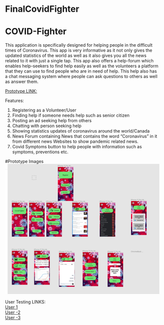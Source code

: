 # FinalCovidFighter
# COVID-Fighter
This application is specifically designed for helping people in the difficult times of Coronavirus. This app is very informative as it not only gives the updated statistics of the world as well as it also gives you all the news related to it with just a single tap. This app also offers a help-forum which enables help-seekers to find help easily as well as the volunteers a platform that they can use to find people who are in need of help. This help also has a chat messaging system where people can ask questions to others as well as answer them.


[Prototype LINK:](https://www.figma.com/proto/vymLddha4wRE4dEwV8Dmlt/Covid-Fighter?node-id=1%3A104&viewport=459%2C411%2C0.23525682091712952&scaling=min-zoom&hide-ui=1)   

Features:
1)	Registering as a Volunteer/User
2)	Finding help if someone needs help such as senior citizen
3)	Posting an ad seeking help from others 
4)	Chatting with person seeking help
5)	Showing statistics updates of coronavirus around the world/Canada
6)	News Forum containing News that contains the word “Coronavirus” in it from different news Websites to show pandemic related news.
7)	Covid Symptoms button to help people with information such as symptoms, preventions etc. 

#Prototype Images 
![](1.png)

User Testing LINKS:<br>
[User 1](https://youtu.be/BwsM6T6qRSE)<br>
[User -2](https://youtu.be/cs767xOfPzo)<br>
[User -3](https://youtu.be/tcuqLYUOt04) 	
